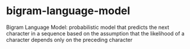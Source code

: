 # bigram-language-model
Bigram Language Model: probabilistic model that predicts the next character in a sequence based on the assumption that the likelihood of a character depends only on the preceding character
